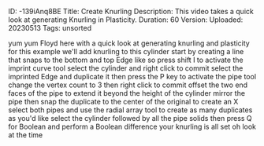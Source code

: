 ID: -139iAnq8BE
Title: Create Knurling
Description: This video takes a quick look at generating Knurling in Plasticity.
Duration: 60
Version: 
Uploaded: 20230513
Tags: unsorted

yum yum Floyd here with a quick look at
generating knurling and plasticity for
this example we'll add knurling to this
cylinder start by creating a line that
snaps to the bottom and top Edge like so
press shift I to activate the imprint
curve tool select the cylinder and right
click to commit select the imprinted
Edge and duplicate it
then press the P key to activate the
pipe tool
change the vertex count to 3 then right
click to commit offset the two end faces
of the pipe to extend it beyond the
height of the cylinder
mirror the pipe then snap the duplicate
to the center of the original to create
an X
select both pipes and use the radial
array tool to create as many duplicates
as you'd like
select the cylinder
followed by all the pipe solids then
press Q for Boolean and perform a
Boolean difference
your knurling is all set
oh look at the time
